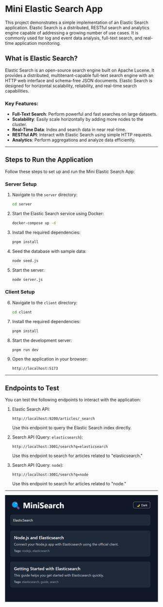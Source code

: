 # Mini Elastic Search App

This project demonstrates a simple implementation of an Elastic Search application. Elastic Search is a distributed, RESTful search and analytics engine capable of addressing a growing number of use cases. It is commonly used for log and event data analysis, full-text search, and real-time application monitoring.

## What is Elastic Search?

Elastic Search is an open-source search engine built on Apache Lucene. It provides a distributed, multitenant-capable full-text search engine with an HTTP web interface and schema-free JSON documents. Elastic Search is designed for horizontal scalability, reliability, and real-time search capabilities.

### Key Features:
- **Full-Text Search**: Perform powerful and fast searches on large datasets.
- **Scalability**: Easily scale horizontally by adding more nodes to the cluster.
- **Real-Time Data**: Index and search data in near real-time.
- **RESTful API**: Interact with Elastic Search using simple HTTP requests.
- **Analytics**: Perform aggregations and analyze data efficiently.

---

## Steps to Run the Application

Follow these steps to set up and run the Mini Elastic Search App:

### Server Setup
1. Navigate to the `server` directory:
    ```bash
    cd server
    ```
2. Start the Elastic Search service using Docker:
    ```bash
    docker-compose up -d
    ```
3. Install the required dependencies:
    ```bash
    pnpm install
    ```
4. Seed the database with sample data:
    ```bash
    node seed.js
    ```
5. Start the server:
    ```bash
    node server.js
    ```

### Client Setup
6. Navigate to the `client` directory:
    ```bash
    cd client
    ```
7. Install the required dependencies:
    ```bash
    pnpm install
    ```
8. Start the development server:
    ```bash
    pnpm run dev
    ```
9. Open the application in your browser:
    ```
    http://localhost:5173
    ```

---

## Endpoints to Test

You can test the following endpoints to interact with the application:

1. Elastic Search API:
    ```
    http://localhost:9200/articles/_search
    ```
    Use this endpoint to query the Elastic Search index directly.

2. Search API (Query: `elasticsearch`):
    ```
    http://localhost:3001/search?q=elasticsearch
    ```
    Use this endpoint to search for articles related to "elasticsearch."

3. Search API (Query: `node`):
    ```
    http://localhost:3001/search?q=node
    ```
    Use this endpoint to search for articles related to "node."

---

![alt text](assets/UI.png)